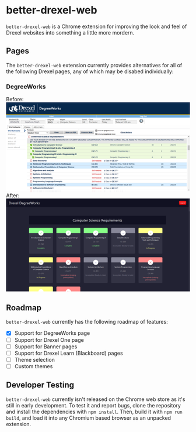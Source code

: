 # better-drexel-web

`better-drexel-web` is a Chrome extension for improving the look and feel of Drexel websites into something a little more mordern.

## Pages

The `better-drexel-web` extension currently provides alternatives for all of the following Drexel pages, any of which may be disabed individually:

### DegreeWorks
Before: ![DegreeWorks before](./docs/degreeworks-before.png)
After: ![DegreeWorks after](./docs/degreeworks-after.png)

## Roadmap

`better-drexel-web` currently has the following roadmap of features:

- [x] Support for DegreeWorks page
- [ ] Support for Drexel One page
- [ ] Support for Banner pages
- [ ] Support for Drexel Learn (Blackboard) pages
- [ ] Theme selection
- [ ] Custom themes

## Developer Testing
`better-drexel-web` currently isn't released on the Chrome web store as it's still in early development. To test it and report bugs, clone the repository and install the dependencies with `npm install`. Then, build it with `npm run build`, and load it into any Chromium based browser as an unpacked extension. 